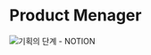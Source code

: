 # Product Menager

![기획의 단계 - NOTION](https://www.notion.so/1736247db48b806b8094e04a15092c19?pvs=4)
